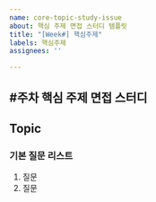 ```yaml
---
name: core-topic-study-issue
about: 핵심 주제 면접 스터디 템플릿
title: "[Week#] 핵심주제"
labels: 핵심주제
assignees: ''

---
```


## #주차 핵심 주제 면접 스터디 

## Topic  

### 기본 질문 리스트
1. 질문
2. 질문
